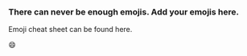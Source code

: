 ### There can never be enough emojis. Add your emojis here.

Emoji cheat sheet can be found here.

:smile:
